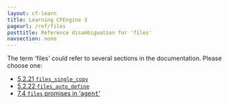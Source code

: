 ```yaml
---
layout: cf-learn
title: Learning CFEngine 3
pageurl: /ref/files
posttitle: Reference disambiguation for 'files'
navsection: none
---
```


The term 'files' could refer to several sections in the documentation. Please choose one:

- [5.2.21 <code>files_single_copy</code>](https://cfengine.com/manuals/cf3-reference.html#files_single_copy-in-agent)
- [5.2.22 <code>files_auto_define</code>](https://cfengine.com/manuals/cf3-reference.html#files_auto_define-in-agent)
- [7.4 <code>files</code> promises in &lsquo;<samp><span class="samp">agent</span></samp>&rsquo;](https://cfengine.com/manuals/cf3-reference.html#files-in-agent-promises)
